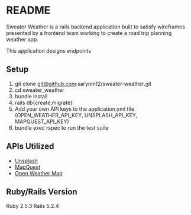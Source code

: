 # README

Sweater Weather is a rails backend application built to satisfy wireframes presented by a frontend team working to create a road trip planning weather app.

This application designs endpoints

## Setup
1. git clone git@github.com:sarynm12/sweater-weather.git
2. cd sweater_weather
3. bundle install
4. rails db{create,migrate}
5. Add your own API keys to the application.yml file (OPEN_WEATHER_API_KEY, UNSPLASH_API_KEY, MAPQUEST_API_KEY)
6. bundle exec rspec to run the test suite

## APIs Utilized
- [Unsplash](https://api.unsplash.com/)<br>
- [MapQuest](http://www.mapquestapi.com)<br>
- [Open Weather Map](https://api.openweathermap.org)

## Ruby/Rails Version
Ruby 2.5.3 Rails 5.2.4
